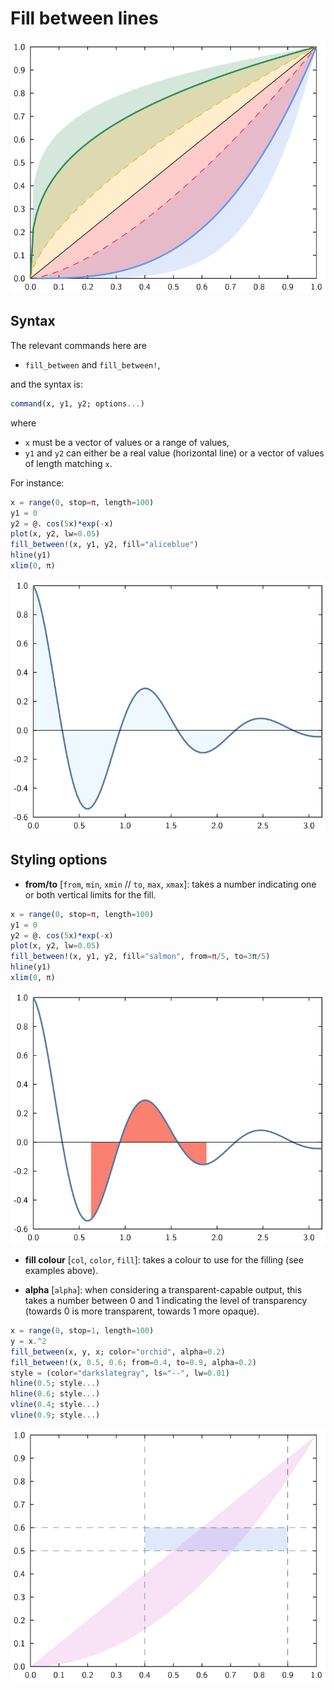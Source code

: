 # Fill between lines


![](../exgen/out/fb_demo.svg)


## Syntax

The relevant commands here are

- `fill_between` and `fill_between!`,

and the syntax is:

```julia
command(x, y1, y2; options...)
```

where

* `x` must be a vector of values or a range of values,
* `y1` and `y2` can either be a real value (horizontal line) or a vector of values of length matching `x`.

For instance:


```julia
x = range(0, stop=π, length=100)
y1 = 0
y2 = @. cos(5x)*exp(-x)
plot(x, y2, lw=0.05)
fill_between!(x, y1, y2, fill="aliceblue")
hline(y1)
xlim(0, π)
```

![](../exgen/out/fb_ex1.svg)


## Styling options

* **from/to** [`from`, `min`, `xmin` // `to`, `max`, `xmax`]: takes a number indicating one or both vertical limits for the fill.


```julia
x = range(0, stop=π, length=100)
y1 = 0
y2 = @. cos(5x)*exp(-x)
plot(x, y2, lw=0.05)
fill_between!(x, y1, y2, fill="salmon", from=π/5, to=3π/5)
hline(y1)
xlim(0, π)
```

![](../exgen/out/fb_ex2.svg)


* **fill colour** [`col`, `color`, `fill`]: takes a colour to use for the filling (see examples above).

* **alpha** [`alpha`]: when considering a transparent-capable output, this takes a number between 0 and 1 indicating the level of transparency (towards 0 is more transparent, towards 1 more opaque).


```julia
x = range(0, stop=1, length=100)
y = x.^2
fill_between(x, y, x; color="orchid", alpha=0.2)
fill_between!(x, 0.5, 0.6; from=0.4, to=0.9, alpha=0.2)
style = (color="darkslategray", ls="--", lw=0.01)
hline(0.5; style...)
hline(0.6; style...)
vline(0.4; style...)
vline(0.9; style...)
```

![](../exgen/out/fb_ex3.svg)

